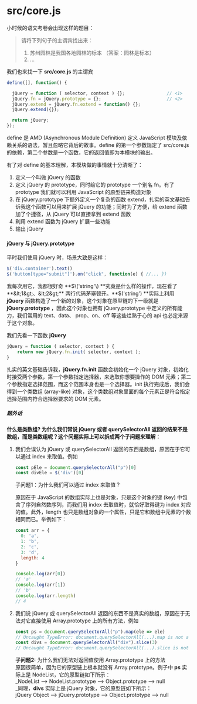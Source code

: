 # src/core.js

小时候的语文考卷会出现这样的题目：

> 请将下列句子的主谓宾找出来：
>
> 1. 苏州园林是我国各地园林的标本 （答案：园林是标本）
> 2. ...

我们也来找一下 **src/core.js** 的主谓宾

```js
define([], function() {

  jQuery = function ( selector, context ) {};                // <1>
  jQuery.fn = jQuery.prototype = {};                         // <2>
  jQuery.extend = jQuery.fn.extend = function() {};
  jQuery.extend({});

  return jQuery;
});
```

define 是 AMD \(Asynchronous Module Definition\) 定义 JavaScript 模块及依赖关系的语法，暂且忽略它背后的故事。define 的第一个参数规定了 src/core.js 的依赖，第二个参数是一个函数，它的返回值即为本模块的输出。

有了对 define 的基本理解，本模块做的事情就十分清晰了：

1. 定义一个叫做 jQuery 的函数
2. 定义 jQuery 的 prototype，同时给它的 prototype 一个别名 fn。有了 prototype 我们就可以利用 JavaScript 的原型链来构造对象
3. 在 jQuery.prototype 下额外定义一个复杂的函数 extend，扎实的英文基础告诉我这个函数可以用来扩展 jQuery 的功能；同时为了方便，给 extend 函数加了个捷径，从 jQuery 可以直接拿到 extend 函数
4. 利用 extend 函数为 jQuery 扩展一些功能
5. 输出 jQuery

#### jQuery 与 jQuery.prototype

平时我们使用 jQuery 时，场景大致是这样：

```js
$('div.container').text()
$('button[type="submit"]').on("click", function(e) { //... })
```

我每次用它，我都很好奇 **$\('string'\) **究竟是什么样的操作，现在看了 **&lt;1&gt;、&lt;2&gt;** 两行代码茅塞顿开。**$\('string'\) **实际上利用 **jQuery** 函数构造了一个新的对象，这个对象在原型链的下一级就是 **jQuery.prototype** ，因此这个对象也拥有 jQuery.prototype 中定义的所有能力，我们常用的 text、data、 prop、on、off 等这些烂熟于心的 api 也必定来源于这个对象。

我们先看一下函数 **jQuery**

```js
jQuery = function ( selector, context ) {
    return new jQuery.fn.init( selector, context );
}
```

扎实的英文基础告诉我，**jQuery.fn.init** 函数会初始化一个 jQuery 对象，初始化时接受两个参数，第一个参数指定选择器，来选取你想要操作的 DOM 元素；第二个参数指定选择范围，而这个范围本身也是一个选择器。init 执行完成后，我们会得到一个类数组 \(array-like\) 对象，这个类数组对象里面的每个元素正是符合指定选择范围内符合选择器要求的 DOM 元素。

##### 题外话

**什么是类数组? 为什么我们常说 jQuery 或者 querySelectorAll 返回的结果不是数组，而是类数组呢？这个问题实际上可以拆成两个子问题来理解：**

1. 我们会误认为 jQuery 或 querySelectorAll 返回的东西是数组，原因在于它可以通过 index 来取值。例如

   ```js
   const pEle = document.querySelectorAll("p")[0]
   const divEle = $('div')[0]
   ```

   子问题1：为什么我们可以通过 index 来取值？

   原因在于 JavaScript 的数组实际上也是对象，只是这个对象的键 \(key\) 中包含了序列自然数序列，而我们用 index 去取值时，就恰好取得键为 index 对应的值。此外，length 也只是数组对象的一个属性，只是它和数组中元素的个数相同而已。举例如下：

   ```js
   const arr = {
     0: 'a',
     1: 'b',
     2: 'c',
     3: 'd',
     length: 4
   }

   console.log(arr[0]) 
   // 'a'
   console.log(arr[1])
   // 'b'
   console.log(arr.length)
   // 4
   ```

2. 我们说 jQuery 或 querySelectorAll 返回的东西不是真实的数组，原因在于无法对它直接使用 Array.prototype 上的所有方法，例如

   ```js
   const ps = document.querySelectorAll("p").map(ele => ele)
   // Uncaught TypeError: document.querySelectorAll(...).map is not a function
   const divs = document.querySelectorAll("div").slice(3)
   // Uncaught TypeError: document.querySelectorAll(...).slice is not a function
   ```

   **子问题2:** 为什么我们无法对返回值使用 Array.prototype 上的方法  
   原因很简单，因为它的原型链上根本就没有 Array.prototype。例子中 **ps** 实际上是 NodeList，它的原型链如下所示：  
   _NodeList --&gt; NodeList.prototype --&gt; Object.prototype --&gt; null  
   _同理，**divs** 实际上是 jQuery 对象，它的原型链如下所示：  
   jQuery Object --&gt; jQuery.prototype --&gt; Object.prototype --&gt; null



